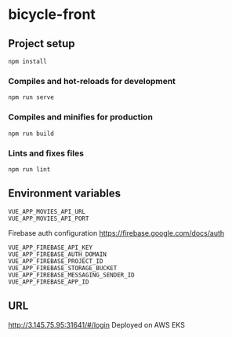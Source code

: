# bicycle-front

## Project setup
```
npm install
```

### Compiles and hot-reloads for development
```
npm run serve
```

### Compiles and minifies for production
```
npm run build
```

### Lints and fixes files
```
npm run lint
```

## Environment variables
```
VUE_APP_MOVIES_API_URL
VUE_APP_MOVIES_API_PORT
```
Firebase auth configuration
https://firebase.google.com/docs/auth
```
VUE_APP_FIREBASE_API_KEY
VUE_APP_FIREBASE_AUTH_DOMAIN
VUE_APP_FIREBASE_PROJECT_ID
VUE_APP_FIREBASE_STORAGE_BUCKET
VUE_APP_FIREBASE_MESSAGING_SENDER_ID
VUE_APP_FIREBASE_APP_ID
```

## URL

http://3.145.75.95:31641/#/login
Deployed on AWS EKS
